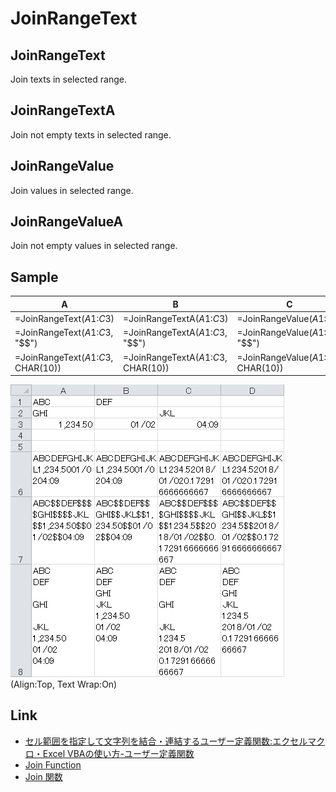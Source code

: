 ﻿# JoinRangeText

## JoinRangeText
Join texts in selected range.

## JoinRangeTextA
Join not empty texts in selected range.

## JoinRangeValue
Join values in selected range.

## JoinRangeValueA
Join not empty values in selected range.

## Sample
| A | B | C | D |
| ---- | ---- | ---- | ---- |
| =JoinRangeText($A$1:$C$3) | =JoinRangeTextA($A$1:$C$3) | =JoinRangeValue($A$1:$C$3) | =JoinRangeValueA($A$1:$C$3) |
| =JoinRangeText($A$1:$C$3, "$$") | =JoinRangeTextA($A$1:$C$3, "$$") | =JoinRangeValue($A$1:$C$3, "$$") | =JoinRangeValueA($A$1:$C$3, "$$") |
| =JoinRangeText($A$1:$C$3, CHAR(10)) | =JoinRangeTextA($A$1:$C$3, CHAR(10)) | =JoinRangeValue($A$1:$C$3, CHAR(10)) | =JoinRangeValueA($A$1:$C$3, CHAR(10)) |

![Sample](Sample.png)
(Align:Top, Text Wrap:On)

## Link
- [セル範囲を指定して文字列を結合・連結するユーザー定義関数:エクセルマクロ・Excel VBAの使い方-ユーザー定義関数](http://www.relief.jp/docs/001342.html)
- [Join Function](https://msdn.microsoft.com/en-us/vba/language-reference-vba/articles/join-function)
- [Join 関数](https://msdn.microsoft.com/ja-jp/library/cc410253.aspx)
